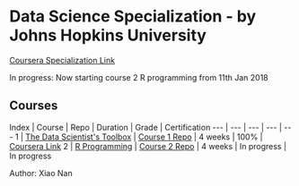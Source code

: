 # Data Science Specialization - by Johns Hopkins University
[Coursera Specialization Link](https://www.coursera.org/specialization/jhudatascience)

In progress: Now starting course 2 R programming from 11th Jan 2018

## Courses
Index | Course | Repo | Duration | Grade | Certification
--- | --- | --- | --- | ---
1 | [The Data Scientist's Toolbox](https://www.coursera.org/learn/data-scientists-tools/home) | [Course 1 Repo](https://github.com/xnone/datasciencecoursera/tree/master/1_datasci_toolbox) | 4 weeks | 100% | [Coursera Link](https://www.coursera.org/account/accomplishments/certificate/5GKWRZYB62X9)
2 | [R Programming](https://www.coursera.org/learn/r-programming/home) | [Course 2 Repo](https://github.com/xnone/datasciencecoursera/tree/master/2_r_programming) | 4 weeks | In progress | In progress 

Author: Xiao Nan
